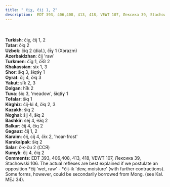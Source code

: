 ```yaml
---
title: " čiɣ, čij 1, 2"
description:  EDT 393, 406,408, 413, 418, VEWT 107, Лексика 39, Stachowski 106. The actual reflexes are best explained if we postulate an opposition *čɨj 'wet, raw' - *čɨj-ɨk 'dew, moisture' (with further contractions). Some forms, however, could be secondarily borrowed from Mong. (see Kaɫ. MEJ 34).
---
```

<p data-pagefind-weight="0.5">
<strong></strong><br><br>
<strong>Turkish</strong>:  čiɣ, čij 1, 2<br>
<strong>Tatar</strong>:  čɨq 2<br>
<strong>Uzbek</strong>:  čiq 2 (dial.), čɨ̄ɣ 1 (Xɔrazm)<br>
<strong>Azerbaidzhan</strong>:  čij 'raw'<br>
<strong>Turkmen</strong>:  čīg 1, čɨ̄G 2<br>
<strong>Khakassian</strong>:  sɨx 1, 3<br>
<strong>Shor</strong>:  šɨq 3, šɨqtɨɣ 1<br>
<strong>Oyrat</strong>:  čij 4, čɨq 3<br>
<strong>Yakut</strong>:  sīk 2, 3<br>
<strong>Dolgan</strong>:  hīk 2<br>
<strong>Tuva</strong>:  šɨq 3, 'meadow', šɨqtɨɣ 1<br>
<strong>Tofalar</strong>:  šɨq 1<br>
<strong>Kirghiz</strong>:  čij-ki 4, čɨq 2, 3<br>
<strong>Kazakh</strong>:  šɨq 2<br>
<strong>Noghai</strong>:  šij 4, šɨq 2<br>
<strong>Bashkir</strong>:  sej 4, ɨsɨq 2<br>
<strong>Balkar</strong>:  čij 4, čɨq 2<br>
<strong>Gagauz</strong>:  čij 1, 2<br>
<strong>Karaim</strong>:  čɨj, cij 4, čɨx 2, 'hoar-frost'<br>
<strong>Karakalpak</strong>:  šɨq 2<br>
<strong>Salar</strong>:  čɨx-ču 2 (ССЯ)<br>
<strong>Kumyk</strong>:  čij 4, čɨq 2<br>
<strong>Comments</strong>:  EDT 393, 406,408, 413, 418, VEWT 107, Лексика 39, Stachowski 106. The actual reflexes are best explained if we postulate an opposition *čɨj 'wet, raw' - *čɨj-ɨk 'dew, moisture' (with further contractions). Some forms, however, could be secondarily borrowed from Mong. (see Kaɫ. MEJ 34).<br>

</p>
